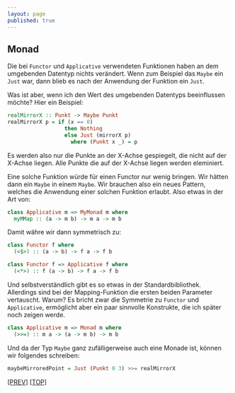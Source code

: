 ```yaml
---
layout: page
published: true
---
```


Monad
--------

Die bei `Functor` und `Applicative` verwendeten Funktionen haben an dem umgebenden Datentyp nichts verändert. Wenn zum Beispiel das `Maybe` ein `Just` war, dann blieb es nach der Anwendung der Funktion ein `Just`.

Was ist aber, wenn ich den Wert des umgebenden Datentyps beeinflussen möchte? Hier ein Beispiel:

```haskell
realMirrorX :: Punkt -> Maybe Punkt
realMirrorX p = if (x == 0) 
                  then Nothing 
                  else Just (mirrorX p) 
                    where (Punkt x _) = p
```

Es werden also nur die Punkte an der X-Achse gespiegelt, die nicht auf der X-Achse liegen. Alle Punkte die auf der X-Achse liegen werden eleminiert.

Eine solche Funktion würde für einen Functor nur wenig bringen. Wir hätten dann ein `Maybe` in einem `Maybe`. Wir brauchen also ein neues Pattern, welches die Anwendung einer solchen Funktion erlaubt. Also etwas in der Art von:

```haskell
class Applicative m => MyMonad m where
  myMMap :: (a -> m b) -> m a -> m b
```

Damit währe wir dann symmetrisch zu:

```haskell
class Functor f where
  (<$>) :: (a -> b) -> f a -> f b

class Functor f => Applicative f where
  (<*>) :: f (a -> b) -> f a -> f b
```

Und selbstverständlich gibt es so etwas in der Standardbibliothek. Allerdings sind bei der Mapping-Funktion die ersten beiden Parameter vertauscht. Warum? Es bricht zwar die Symmetrie zu `Functor` und `Applicative`, ermöglicht aber ein paar sinnvolle Konstrukte, die ich später noch zeigen werde.

```haskell
class Applicative m => Monad m where
  (>>=) :: m a -> (a -> m b) -> m b
```

Und da der Typ `Maybe` ganz zufälligerweise auch eine Monade ist, können wir folgendes schreiben:

```haskell
maybeMirroredPoint = Just (Punkt 0 3) >>= realMirrorX
```


[[PREV]](/haskell/Patterns-Applicative) [[TOP]](/haskell/Preface)

